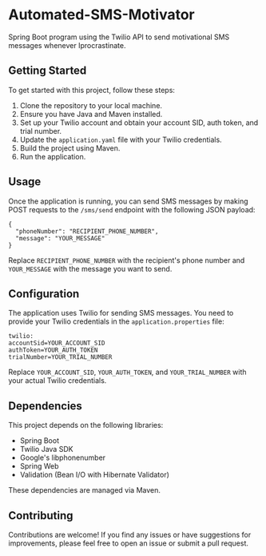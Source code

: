 
# Automated-SMS-Motivator

Spring Boot program using the Twilio API to send motivational SMS messages whenever Iprocrastinate.
## Getting Started

To get started with this project, follow these steps:

1. Clone the repository to your local machine.
2. Ensure you have Java and Maven installed.
3. Set up your Twilio account and obtain your account SID, auth token, and trial number.
4. Update the `application.yaml` file with your Twilio credentials.
5. Build the project using Maven.
6. Run the application.

## Usage

Once the application is running, you can send SMS messages by making POST requests to the `/sms/send` endpoint with the following JSON payload:

```
{
  "phoneNumber": "RECIPIENT_PHONE_NUMBER",
  "message": "YOUR_MESSAGE"
}
```

Replace `RECIPIENT_PHONE_NUMBER` with the recipient's phone number and `YOUR_MESSAGE` with the message you want to send.

## Configuration

The application uses Twilio for sending SMS messages. You need to provide your Twilio credentials in the `application.properties` file:

```
twilio:
accountSid=YOUR_ACCOUNT_SID
authToken=YOUR_AUTH_TOKEN
trialNumber=YOUR_TRIAL_NUMBER
```

Replace `YOUR_ACCOUNT_SID`, `YOUR_AUTH_TOKEN`, and `YOUR_TRIAL_NUMBER` with your actual Twilio credentials.

## Dependencies

This project depends on the following libraries:

- Spring Boot
- Twilio Java SDK
- Google's libphonenumber
- Spring Web
- Validation (Bean I/O with Hibernate Validator)

These dependencies are managed via Maven.

## Contributing

Contributions are welcome! If you find any issues or have suggestions for improvements, please feel free to open an issue or submit a pull request.
